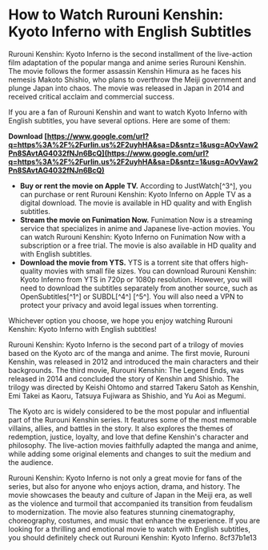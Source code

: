 
 
# How to Watch Rurouni Kenshin: Kyoto Inferno with English Subtitles
 
Rurouni Kenshin: Kyoto Inferno is the second installment of the live-action film adaptation of the popular manga and anime series Rurouni Kenshin. The movie follows the former assassin Kenshin Himura as he faces his nemesis Makoto Shishio, who plans to overthrow the Meiji government and plunge Japan into chaos. The movie was released in Japan in 2014 and received critical acclaim and commercial success.
 
If you are a fan of Rurouni Kenshin and want to watch Kyoto Inferno with English subtitles, you have several options. Here are some of them:
 
**Download  [https://www.google.com/url?q=https%3A%2F%2Furlin.us%2F2uyhHA&sa=D&sntz=1&usg=AOvVaw2Pn8SAvtAG4032fNJn6BcQ](https://www.google.com/url?q=https%3A%2F%2Furlin.us%2F2uyhHA&sa=D&sntz=1&usg=AOvVaw2Pn8SAvtAG4032fNJn6BcQ)**


 
- **Buy or rent the movie on Apple TV.** According to JustWatch[^3^], you can purchase or rent Rurouni Kenshin: Kyoto Inferno on Apple TV as a digital download. The movie is available in HD quality and with English subtitles.
- **Stream the movie on Funimation Now.** Funimation Now is a streaming service that specializes in anime and Japanese live-action movies. You can watch Rurouni Kenshin: Kyoto Inferno on Funimation Now with a subscription or a free trial. The movie is also available in HD quality and with English subtitles.
- **Download the movie from YTS.** YTS is a torrent site that offers high-quality movies with small file sizes. You can download Rurouni Kenshin: Kyoto Inferno from YTS in 720p or 1080p resolution. However, you will need to download the subtitles separately from another source, such as OpenSubtitles[^1^] or SUBDL[^4^] [^5^]. You will also need a VPN to protect your privacy and avoid legal issues when torrenting.

Whichever option you choose, we hope you enjoy watching Rurouni Kenshin: Kyoto Inferno with English subtitles!
  
Rurouni Kenshin: Kyoto Inferno is the second part of a trilogy of movies based on the Kyoto arc of the manga and anime. The first movie, Rurouni Kenshin, was released in 2012 and introduced the main characters and their backgrounds. The third movie, Rurouni Kenshin: The Legend Ends, was released in 2014 and concluded the story of Kenshin and Shishio. The trilogy was directed by Keishi Ohtomo and starred Takeru Satoh as Kenshin, Emi Takei as Kaoru, Tatsuya Fujiwara as Shishio, and Yu Aoi as Megumi.
 
The Kyoto arc is widely considered to be the most popular and influential part of the Rurouni Kenshin series. It features some of the most memorable villains, allies, and battles in the story. It also explores the themes of redemption, justice, loyalty, and love that define Kenshin's character and philosophy. The live-action movies faithfully adapted the manga and anime, while adding some original elements and changes to suit the medium and the audience.
 
Rurouni Kenshin: Kyoto Inferno is not only a great movie for fans of the series, but also for anyone who enjoys action, drama, and history. The movie showcases the beauty and culture of Japan in the Meiji era, as well as the violence and turmoil that accompanied its transition from feudalism to modernization. The movie also features stunning cinematography, choreography, costumes, and music that enhance the experience. If you are looking for a thrilling and emotional movie to watch with English subtitles, you should definitely check out Rurouni Kenshin: Kyoto Inferno.
 8cf37b1e13
 
